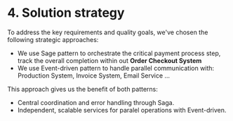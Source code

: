 # 4. Solution strategy

To address the key requirements and quality goals, we've chosen the following strategic approaches:

- We use Sage pattern to orchestrate the critical payment process step, track the overall completion within out **Order Checkout System**
- We use Event-driven pattern to handle parallel communication with: Production System, Invoice System, Email Service ...

This approach gives us the benefit of both patterns:
- Central coordination and error handling through Saga.
- Independent, scalable services for paralel operations with Event-driven.